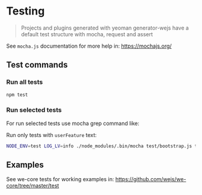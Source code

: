 # Testing

> Projects and plugins generated with yeoman generator-wejs have a default test structure with mocha, request and assert

See `mocha.js` documentation for more help in: https://mochajs.org/

## Test commands

### Run all tests

```sh
npm test
```

### Run selected tests

For run selected tests use mocha grep command like: 

Run only tests with `userFeature` text:

```sh
NODE_ENV=test LOG_LV=info ./node_modules/.bin/mocha test/bootstrap.js test/**/*.test.js -b -g 'userFeature'
```

## Examples

See we-core tests for working examples in: https://github.com/wejs/we-core/tree/master/test
